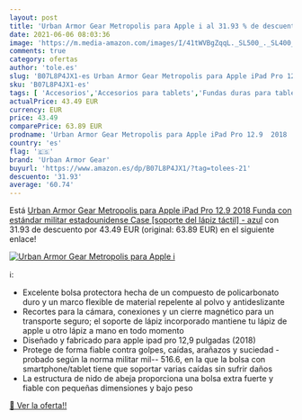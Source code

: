 ```yaml
---
layout: post
title: 'Urban Armor Gear Metropolis para Apple i al 31.93 % de descuento'
date: 2021-06-06 08:03:36
image: 'https://m.media-amazon.com/images/I/41tWVBgZqqL._SL500_._SL400_.jpg'
comments: true
category: ofertas
author: 'tole.es'
slug: 'B07L8P4JX1-es Urban Armor Gear Metropolis para Apple iPad Pro 12.9 2018...'
sku: 'B07L8P4JX1-es'
tags: [ 'Accesorios','Accesorios para tablets','Fundas duras para tablets','Fundas para tablets','Informática','apple','ipad','urban armor gear', ]
actualPrice: 43.49 EUR
currency: EUR
price: 43.49
comparePrice: 63.89 EUR
prodname: 'Urban Armor Gear Metropolis para Apple iPad Pro 12.9  2018  Funda con estándar militar estadounidense Case [soporte del lápiz táctil] - azul'
country: 'es'
flag: '🇪🇸'
brand: 'Urban Armor Gear'
buyurl: 'https://www.amazon.es/dp/B07L8P4JX1/?tag=tolees-21'
descuento: '31.93'
average: '60.74'
---
```


Está [Urban Armor Gear Metropolis para Apple iPad Pro 12.9  2018  Funda con estándar militar estadounidense Case [soporte del lápiz táctil] - azul](https://www.amazon.es/dp/B07L8P4JX1/?tag=tolees-21) con 31.93 de descuento por 43.49 EUR (original: 63.89 EUR) en el siguiente enlace!

[![Urban Armor Gear Metropolis para Apple i](https://m.media-amazon.com/images/I/41tWVBgZqqL._SL500_._SL400_.jpg)](https://www.amazon.es/dp/B07L8P4JX1/?tag=tolees-21)

ℹ️:

- Excelente bolsa protectora hecha de un compuesto de policarbonato duro y un marco flexible de material repelente al polvo y antideslizante
- Recortes para la cámara, conexiones y un cierre magnético para un transporte seguro; el soporte de lápiz incorporado mantiene tu lápiz de apple u otro lápiz a mano en todo momento
- Diseñado y fabricado para apple ipad pro 12,9 pulgadas (2018)
- Protege de forma fiable contra golpes, caídas, arañazos y suciedad - probado según la norma militar mil-- 516.6, en la que la bolsa con smartphone/tablet tiene que soportar varias caídas sin sufrir daños
- La estructura de nido de abeja proporciona una bolsa extra fuerte y fiable con pequeñas dimensiones y bajo peso

[🛒 Ver la oferta!!](https://www.amazon.es/dp/B07L8P4JX1/?tag=tolees-21)
